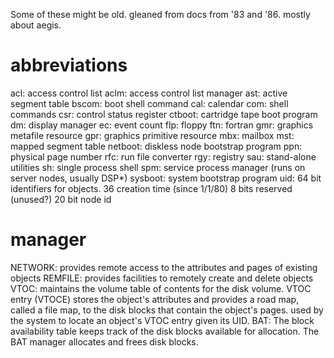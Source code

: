 Some of these might be old.  gleaned from docs from '83 and '86.  mostly about aegis.

abbreviations
====

acl: access control list
aclm: access control list manager
ast: active segment table
bscom: boot shell command
cal: calendar
com: shell commands
csr: control status register
ctboot: cartridge tape boot program
dm: display manager
ec: event count
flp: floppy
ftn: fortran
gmr: graphics metafile resource
gpr: graphics primitive resource
mbx: mailbox
mst: mapped segment table
netboot: diskless node bootstrap program
ppn: physical page number
rfc: run file converter
rgy: registry
sau: stand-alone utilities
sh: single process shell
spm: service process manager (runs on server nodes, usually DSP*)
sysboot: system bootstrap program
uid: 64 bit identifiers for objects.
	36 creation time (since 1/1/80)
	8 bits reserved (unused?)
	20 bit node id

manager
====

NETWORK: provides remote access to the attributes and pages of existing objects
REMFILE: provides facilities to remotely create and delete objects
VTOC: maintains the volume table of contents for the disk volume.  VTOC entry (VTOCE) stores the object's attributes and provides a road map, called a file map, to the disk blocks that contain the object's pages.  used by the system to locate an object's VTOC entry given its UID.
BAT: The block availability table keeps track of the disk blocks available for allocation. The BAT manager allocates and frees disk blocks.  

